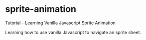# sprite-animation

Tutorial - Learning Vanilla Javascript Sprite Animation

Learning how to use vanilla Javascript to navigate an sprite sheet.
